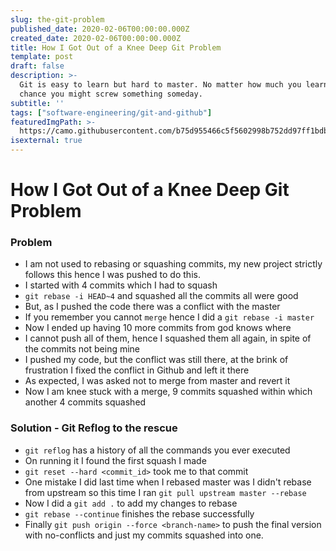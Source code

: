 ```yaml
---
slug: the-git-problem
published_date: 2020-02-06T00:00:00.000Z
created_date: 2020-02-06T00:00:00.000Z
title: How I Got Out of a Knee Deep Git Problem
template: post
draft: false
description: >-
  Git is easy to learn but hard to master. No matter how much you learn good
  chance you might screw something someday.
subtitle: ''
tags: ["software-engineering/git-and-github"]
featuredImgPath: >-
  https://camo.githubusercontent.com/b75d955466c5f5602998b752dd97ff1bdbe16168/68747470733a2f2f6769742d73636d2e636f6d2f696d616765732f6c6f676f732f646f776e6c6f6164732f4769742d4c6f676f2d32436f6c6f722e706e67
isexternal: true
---
```


# How I Got Out of a Knee Deep Git Problem

### Problem
- I am not used to rebasing or squashing commits, my new project strictly follows this hence I was pushed to do this.
- I started with 4 commits which I had to squash
- `git rebase -i HEAD~4` and squashed all the commits all were good
- But, as I pushed the code there was a conflict with the master
- If you remember you cannot `merge` hence I did a `git rebase -i master`
- Now I ended up having 10 more commits from god knows where
- I cannot push all of them, hence I squashed them all again, in spite of the commits not being mine
- I pushed my code, but the conflict was still there, at the brink of frustration I fixed the conflict in Github and left it there
- As expected, I was asked not to merge from master and revert it
- Now I am knee stuck with a merge, 9 commits squashed within which another 4 commits squashed

### Solution - Git Reflog to the rescue
- `git reflog` has a history of all the commands you ever executed 
- On running it I found the first squash I made
- `git reset --hard <commit_id>` took me to that commit
- One mistake I did last time when I rebased master was I didn't rebase from upstream so this time I ran `git pull upstream master --rebase`
- Now I did a `git add .` to add my changes to rebase
- `git rebase --continue` finishes the rebase successfully
- Finally `git push origin --force <branch-name>` to push the final version with no-conflicts and just my commits squashed into one.
